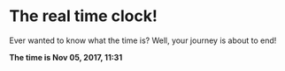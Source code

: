 # The real time clock!

Ever wanted to know what the time is? Well, your journey is about to end!

**The time is Nov 05, 2017, 11:31**